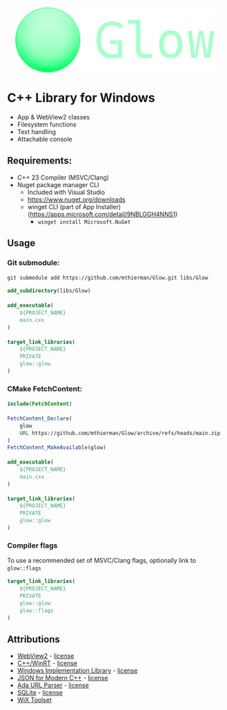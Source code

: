 <p align="center">
    <picture>
        <source media="(prefers-color-scheme: dark)" srcset="./data/banner_horizontal.svg">
        <source media="(prefers-color-scheme: light)" srcset="./data/banner_horizontal.svg">
        <img src="./data/banner_horizontal.svg" height="150">
    </picture>
</p>

# C++ Library for Windows

-   App & WebView2 classes
-   Filesystem functions
-   Text handling
-   Attachable console

## Requirements:

-   C++ 23 Compiler (MSVC/Clang)
-   Nuget package manager CLI
    -   Included with Visual Studio
    -   https://www.nuget.org/downloads
    -   winget CLI (part of App Installer) (https://apps.microsoft.com/detail/9NBLGGH4NNS1)
        -   `winget install Microsoft.NuGet`

## Usage

### Git submodule:

```pwsh
git submodule add https://github.com/mthierman/Glow.git libs/Glow
```

```cmake
add_subdirectory(libs/Glow)

add_executable(
    ${PROJECT_NAME}
    main.cxx
)

target_link_libraries(
    ${PROJECT_NAME}
    PRIVATE
    glow::glow
)
```

### CMake FetchContent:

```cmake
include(FetchContent)

FetchContent_Declare(
    glow
    URL https://github.com/mthierman/Glow/archive/refs/heads/main.zip
)
FetchContent_MakeAvailable(glow)

add_executable(
    ${PROJECT_NAME}
    main.cxx
)

target_link_libraries(
    ${PROJECT_NAME}
    PRIVATE
    glow::glow
)
```

### Compiler flags

To use a recommended set of MSVC/Clang flags, optionally link to `glow::flags`

```cmake
target_link_libraries(
    ${PROJECT_NAME}
    PRIVATE
    glow::glow
    glow::flags
)
```

## Attributions

-   [WebView2](https://www.nuget.org/packages/Microsoft.Web.WebView2/) - [license](https://www.nuget.org/packages/Microsoft.Web.WebView2/1.0.2420.47/License)
-   [C++/WinRT](https://github.com/microsoft/cppwinrt) - [license](https://github.com/microsoft/cppwinrt?tab=MIT-1-ov-file#readme)
-   [Windows Implementation Library](https://github.com/microsoft/wil) - [license](https://github.com/microsoft/wil?tab=MIT-1-ov-file#readme)
-   [JSON for Modern C++](https://github.com/nlohmann/json) - [license](https://github.com/nlohmann/json?tab=MIT-1-ov-file#readme)
-   [Ada URL Parser](https://github.com/ada-url/ada) - [license](https://github.com/ada-url/ada?tab=MIT-2-ov-file)
-   [SQLite](https://www.sqlite.org/) - [license](https://www.sqlite.org/copyright.html)
-   [WiX Toolset](https://github.com/wixtoolset/wix?tab=License-1-ov-file#readme)
